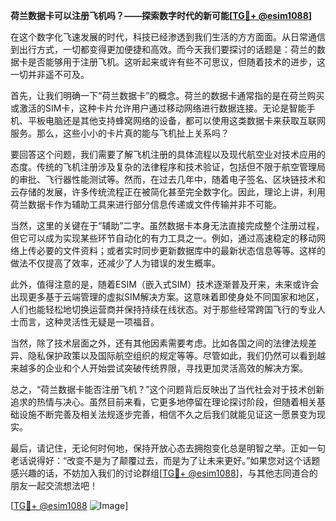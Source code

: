 **荷兰数据卡可以注册飞机吗？——探索数字时代的新可能[[TG💪+ @esim1088](https://t.me/s/esim1088)]**

在这个数字化飞速发展的时代，科技已经渗透到我们生活的方方面面。从日常通信到出行方式，一切都变得更加便捷和高效。而今天我们要探讨的话题是：荷兰的数据卡是否能够用于注册飞机。这听起来或许有些不可思议，但随着技术的进步，这一切并非遥不可及。

首先，让我们明确一下“荷兰数据卡”的概念。荷兰的数据卡通常指的是在荷兰购买或激活的SIM卡，这种卡片允许用户通过移动网络进行数据连接。无论是智能手机、平板电脑还是其他支持蜂窝网络的设备，都可以使用这类数据卡来获取互联网服务。那么，这些小小的卡片真的能与飞机扯上关系吗？

要回答这个问题，我们需要了解飞机注册的具体流程以及现代航空业对技术应用的态度。传统的飞机注册涉及复杂的法律程序和技术验证，包括但不限于航空管理局的审批、飞行器性能测试等。然而，在过去几年中，随着电子签名、区块链技术和云存储的发展，许多传统流程正在被简化甚至完全数字化。因此，理论上讲，利用荷兰数据卡作为辅助工具来进行部分信息传递或文件传输并非不可能。

当然，这里的关键在于“辅助”二字。虽然数据卡本身无法直接完成整个注册过程，但它可以成为实现某些环节自动化的有力工具之一。例如，通过高速稳定的移动网络上传必要的文件资料；或者实时同步更新数据库中的最新状态信息等等。这样的做法不仅提高了效率，还减少了人为错误的发生概率。

此外，值得注意的是，随着ESIM（嵌入式SIM）技术逐渐普及开来，未来或许会出现更多基于云端管理的虚拟SIM解决方案。这意味着即使身处不同国家和地区，人们也能轻松地切换运营商并保持持续在线状态。对于那些经常跨国飞行的专业人士而言，这种灵活性无疑是一项福音。

当然，除了技术层面之外，还有其他因素需要考虑。比如各国之间的法律法规差异、隐私保护政策以及国际航空组织的规定等等。尽管如此，我们仍然可以看到越来越多的企业和个人开始尝试突破传统界限，寻找更加灵活高效的解决方案。

总之，“荷兰数据卡能否注册飞机？”这个问题背后反映出了当代社会对于技术创新追求的热情与决心。虽然目前来看，它更多地停留在理论探讨阶段，但随着相关基础设施不断完善及相关法规逐步完善，相信不久之后我们就能见证这一愿景变为现实。

最后，请记住，无论何时何地，保持开放心态去拥抱变化总是明智之举。正如一句老话说得好：“改变不是为了颠覆过去，而是为了让未来更好。”如果您对这个话题感兴趣的话，不妨加入我们的讨论群组[[TG💪+ @esim1088](https://t.me/s/esim1088)]，与其他志同道合的朋友一起交流想法吧！

[[TG💪+ @esim1088](https://t.me/s/esim1088) ![Image](https://i.postimg.cc/4NQfJmqS/Snipaste-2025-05-13-00-14-12.png)]